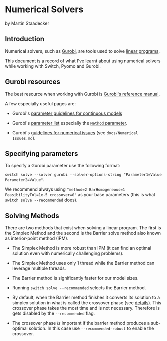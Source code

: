 # Numerical Solvers
by Martin Staadecker

## Introduction

Numerical solvers, such as [Gurobi](https://gurobi.com), are tools used to solve [linear programs](https://en.wikipedia.org/wiki/Linear_programming).

This document is a record of what I've learnt about using numerical solvers
while working with Switch, Pyomo and Gurobi.

## Gurobi resources

The best resource when working with Gurobi is [Gurobi's reference manual](https://www.gurobi.com/documentation/9.1/refman/index.html).

A few especially useful pages are:

- Gurobi's [parameter guidelines for continuous models](https://www.gurobi.com/documentation/9.1/refman/continuous_models.html)

- Gurobi's [parameter list](https://www.gurobi.com/documentation/9.1/refman/parameters.html#sec:Parameters) especially the [`Method` parameter](https://www.gurobi.com/documentation/9.1/refman/method.html).

- Gurobi's [guidelines for numerical issues](https://www.gurobi.com/documentation/9.1/refman/guidelines_for_numerical_i.html) (see `docs/Numerical Issues.md`).

## Specifying parameters

To specify a Gurobi parameter use the following format:

`switch solve --solver gurobi --solver-options-string "Parameter1=Value Parameter2=Value"`.

We recommend always using `"method=2 BarHomogeneous=1 FeasibilityTol=1e-5 crossover=0"`
as your base parameters (this is what `switch solve --recommended` does).

## Solving Methods

There are two methods that exist when solving a linear program.
The first is the Simplex Method and the second is the Barrier
solve method also known as interior-point method (IPM).

- The Simplex Method is more robust than IPM (it can find
  an optimal solution even with numerically challenging problems).
  
- The Simplex Method uses only 1 thread while the Barrier method can
leverage multiple threads.
  
- The Barrier method is significantly faster for our model sizes.

- Running `switch solve --recommended` selects the Barrier method.

- By default, when the Barrier method finishes it converts its solution
to a simplex solution in what is called the crossover phase (see [details](https://www.gurobi.com/documentation/9.1/refman/barrier_logging.html)).
  This crossover phase takes the most time and is not necessary. Therefore is gets
  disabled by the `--recommended` flag.
  
- The crossover phase *is* important if the barrier method produces a sub-optimal solution.
  In this case use `--recommended-robust` to enable the crossover.
  
